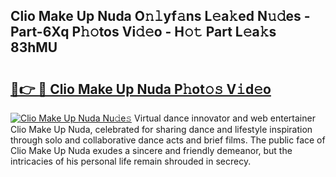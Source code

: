 ## Clio Make Up Nuda O𝚗𝚕yf𝚊ns L𝚎a𝚔ed N𝚞𝚍es - Part-6Xq P𝚑𝚘tos Vi𝚍𝚎o - H𝚘𝚝 Part L𝚎a𝚔s 83hMU

# <h2><a href="http://kfa2cgx.oniu.top/?m=Clio+Make+Up+Nuda">🔗👉 🔴 Clio Make Up Nuda P𝚑ot𝚘𝚜 V𝚒d𝚎o</a></h2>

[![Clio Make Up Nuda Nu𝚍e𝚜](https://i.imgur.com/0qMVB7G.gif)](http://kfa2cgx.oniu.top/?m=Clio+Make+Up+Nuda)
Virtual dance innovator and web entertainer Clio Make Up Nuda, celebrated for sharing dance and lifestyle inspiration through solo and collaborative dance acts and brief films. The public face of Clio Make Up Nuda exudes a sincere and friendly demeanor, but the intricacies of his personal life remain shrouded in secrecy.  
